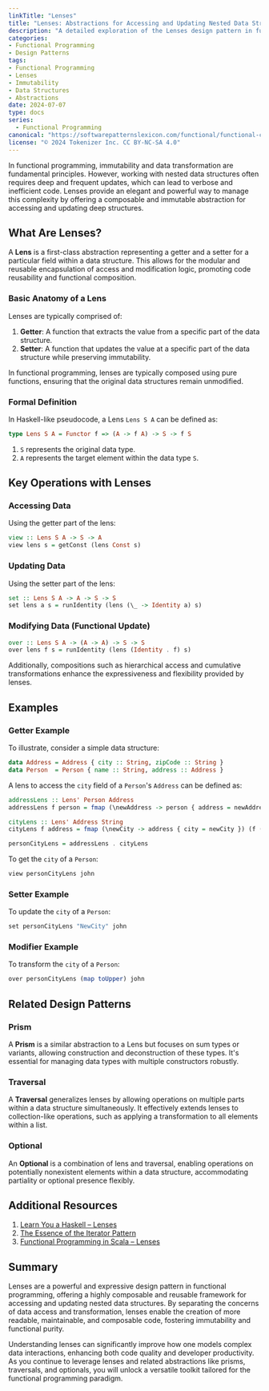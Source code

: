 ```yaml
---
linkTitle: "Lenses"
title: "Lenses: Abstractions for Accessing and Updating Nested Data Structures Immutably"
description: "A detailed exploration of the Lenses design pattern in functional programming, which allows for elegant and efficient access and modification of nested data structures immutably."
categories:
- Functional Programming
- Design Patterns
tags:
- Functional Programming
- Lenses
- Immutability
- Data Structures
- Abstractions
date: 2024-07-07
type: docs
series:
  - Functional Programming
canonical: "https://softwarepatternslexicon.com/functional/functional-collections-and-structures/specialized-structures/lenses"
license: "© 2024 Tokenizer Inc. CC BY-NC-SA 4.0"
---
```



In functional programming, immutability and data transformation are fundamental principles. However, working with nested data structures often requires deep and frequent updates, which can lead to verbose and inefficient code. Lenses provide an elegant and powerful way to manage this complexity by offering a composable and immutable abstraction for accessing and updating deep structures.

## What Are Lenses?

A **Lens** is a first-class abstraction representing a getter and a setter for a particular field within a data structure. This allows for the modular and reusable encapsulation of access and modification logic, promoting code reusability and functional composition.

### Basic Anatomy of a Lens
Lenses are typically comprised of:

1. **Getter**: A function that extracts the value from a specific part of the data structure.
2. **Setter**: A function that updates the value at a specific part of the data structure while preserving immutability.

In functional programming, lenses are typically composed using pure functions, ensuring that the original data structures remain unmodified.

### Formal Definition
In Haskell-like pseudocode, a Lens `Lens S A` can be defined as:

```haskell
type Lens S A = Functor f => (A -> f A) -> S -> f S
```
1. `S` represents the original data type.
2. `A` represents the target element within the data type `S`.

## Key Operations with Lenses

### Accessing Data
Using the getter part of the lens:
```haskell
view :: Lens S A -> S -> A
view lens s = getConst (lens Const s)
```

### Updating Data
Using the setter part of the lens:
```haskell
set :: Lens S A -> A -> S -> S
set lens a s = runIdentity (lens (\_ -> Identity a) s)
```

### Modifying Data (Functional Update)
```haskell
over :: Lens S A -> (A -> A) -> S -> S
over lens f s = runIdentity (lens (Identity . f) s)
```

Additionally, compositions such as hierarchical access and cumulative transformations enhance the expressiveness and flexibility provided by lenses.

## Examples

### Getter Example
To illustrate, consider a simple data structure:

```haskell
data Address = Address { city :: String, zipCode :: String }
data Person  = Person { name :: String, address :: Address }
```

A lens to access the `city` field of a `Person`'s `Address` can be defined as:

```haskell
addressLens :: Lens' Person Address
addressLens f person = fmap (\newAddress -> person { address = newAddress }) (f (address person))

cityLens :: Lens' Address String
cityLens f address = fmap (\newCity -> address { city = newCity }) (f (city address))

personCityLens = addressLens . cityLens
```

To get the `city` of a `Person`:
```haskell
view personCityLens john
```

### Setter Example
To update the `city` of a `Person`:
```haskell
set personCityLens "NewCity" john
```

### Modifier Example
To transform the `city` of a `Person`:
```haskell
over personCityLens (map toUpper) john
```

## Related Design Patterns

### Prism
A **Prism** is a similar abstraction to a Lens but focuses on sum types or variants, allowing construction and deconstruction of these types. It's essential for managing data types with multiple constructors robustly.

### Traversal
A **Traversal** generalizes lenses by allowing operations on multiple parts within a data structure simultaneously. It effectively extends lenses to collection-like operations, such as applying a transformation to all elements within a list.

### Optional
An **Optional** is a combination of lens and traversal, enabling operations on potentially nonexistent elements within a data structure, accommodating partiality or optional presence flexibly.

## Additional Resources
1. [Learn You a Haskell – Lenses](http://learnyouahaskell.com/lenses-functors-and-myopia)
2. [The Essence of the Iterator Pattern](http://comonad.com/reader/2009/iterator/)
3. [Functional Programming in Scala – Lenses](https://leanpub.com/fpinscala/read#leanpub-auto-lenses)

## Summary

Lenses are a powerful and expressive design pattern in functional programming, offering a highly composable and reusable framework for accessing and updating nested data structures. By separating the concerns of data access and transformation, lenses enable the creation of more readable, maintainable, and composable code, fostering immutability and functional purity.

Understanding lenses can significantly improve how one models complex data interactions, enhancing both code quality and developer productivity. As you continue to leverage lenses and related abstractions like prisms, traversals, and optionals, you will unlock a versatile toolkit tailored for the functional programming paradigm.
